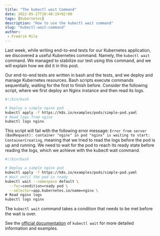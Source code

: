 ```yaml
---
title: "The kubectl wait Command"
date: 2022-05-27T10:48:19+02:00
tags: [Kubernetes]
description: "How to use the kubectl wait command"
slug: "kubectl-wait-command"
author:
 - Fredrik Mile
---
```

Last week, while writing end-to-end tests for our Kubernetes application, we discovered a useful Kubernetes command. Namely, the `kubectl wait` command. We managed to stabilize our test using this command, and we will explain how we did it in this post.

Our end-to-end tests are written in bash and the tests, and we deploy and manage Kubernetes resources. Bash scripts execute commands sequentially, waiting for the first to finish before. Consider the following script, where we first deploy an Nginx instance and then read its logs.

```bash
#!/bin/bash

# Deploy a simple nginx pod
kubectl apply -f https://k8s.io/examples/pods/simple-pod.yaml
# Read logs from nginx
kubectl logs nginx
```

This script will fail with the following error message: `Error from server (BadRequest): container "nginx" in pod "nginx" is waiting to start: ContainerCreating`, meaning that we tried to read the logs before the pod is up and running. We need to wait for the pod to reach its ready state before reading the logs, which we achieve with the kubectl wait command.

```bash
#!/bin/bash

# Deploy a simple nginx pod
kubectl apply -f https://k8s.io/examples/pods/simple-pod.yaml
# Wait until the pod is ready
kubectl wait --namespace default \
  --for=condition=ready pod \
  --selector=app.kubernetes.io/name=nginx \
# Read nginx logs
kubectl logs nginx
```

The `kubectl wait` command takes a condition that needs to be met before the wait is over.

See the [official documentation](https://kubernetes.io/docs/reference/generated/kubectl/kubectl-commands#wait) of `kubectl wait` for more detailed information and examples.

